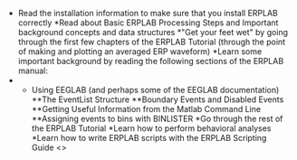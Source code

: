 * Read the installation information to make sure that you install ERPLAB correctly
*Read about Basic ERPLAB Processing Steps and Important background concepts and data structures
*"Get your feet wet" by going through the first few chapters of the ERPLAB Tutorial (through the point of making and plotting an averaged ERP waveform)
*Learn some important background by reading the following sections of the ERPLAB manual:
* * Using EEGLAB (and perhaps some of the EEGLAB documentation)
**The EventList Structure
**Boundary Events and Disabled Events
**Getting Useful Information from the Matlab Command Line
**Assigning events to bins with BINLISTER
*Go through the rest of the ERPLAB Tutorial
*Learn how to perform behavioral analyses
*Learn how to write ERPLAB scripts with the ERPLAB Scripting Guide
<<Release Notes   	Table of Contents	   Basic ERPLAB Processing Steps>>